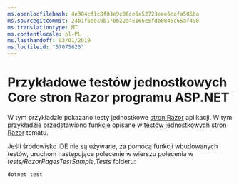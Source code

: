 ```yaml
---
ms.openlocfilehash: 4e304cf1c8f03e9c86ce6a52723eee6cafa585ba
ms.sourcegitcommit: 24b1f6decbb17bb22a45166e5fdb0845c65af498
ms.translationtype: MT
ms.contentlocale: pl-PL
ms.lasthandoff: 03/01/2019
ms.locfileid: "57075626"
---
```

# <a name="aspnet-core-razor-pages-unit-tests-sample"></a>Przykładowe testów jednostkowych Core stron Razor programu ASP.NET

W tym przykładzie pokazano testy jednostkowe [stron Razor](https://docs.microsoft.com/aspnet/core/mvc/razor-pages) aplikacji. W tym przykładzie przedstawiono funkcje opisane w [testów jednostkowych stron Razor](https://docs.microsoft.com/aspnet/core/test/razor-pages-tests) tematu.

Jeśli środowisko IDE nie są używane, za pomocą funkcji wbudowanych testów, uruchom następujące polecenie w wierszu polecenia w *tests/RazorPagesTestSample.Tests* folderu:

```console
dotnet test
```
